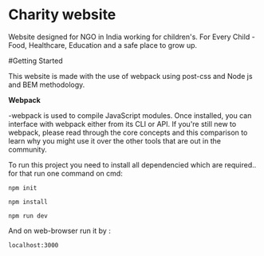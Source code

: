 # Charity website

Website designed for NGO in India working for children's. For Every Child - Food, Healthcare, Education and a safe place to grow up. 

#Getting Started

This website is made with the use of webpack using post-css and Node js and BEM methodology.

**Webpack**

-webpack is used to compile JavaScript modules. Once installed, you can interface with webpack either from its CLI or API. If     you're still new to webpack, please read through the core concepts and this comparison to learn why you might use it over the   other tools that are out in the community.
 
 To run this project you need to install all dependencied which are required..
 for that run one command on cmd:
 
 `npm init`
 
 
 `npm install`
 
 
 `npm run dev`
 
 And on web-browser run it by :
 
 `localhost:3000`